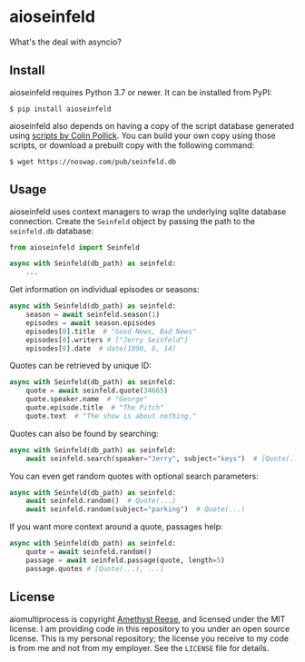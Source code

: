 aioseinfeld
===========

What's the deal with asyncio?


Install
-------

aioseinfeld requires Python 3.7 or newer. It can be installed from PyPI:

```shell-session
$ pip install aioseinfeld
```

aioseinfeld also depends on having a copy of the script database generated using 
[scripts by Colin Pollick](https://github.com/colinpollock/seinfeld-scripts).
You can build your own copy using those scripts, or download a prebuilt copy with
the following command:

```shell-session
$ wget https://noswap.com/pub/seinfeld.db
```


Usage
-----

aioseinfeld uses context managers to wrap the underlying sqlite database connection.
Create the `Seinfeld` object by passing the path to the `seinfeld.db` database:

```python
from aioseinfeld import Seinfeld

async with Seinfeld(db_path) as seinfeld:
    ...
```

Get information on individual episodes or seasons:

```python
async with Seinfeld(db_path) as seinfeld:
    season = await seinfeld.season(1)
    episodes = await season.episodes
    episodes[0].title  # "Good News, Bad News"
    episodes[0].writers # ["Jerry Seinfeld"]
    episodes[0].date  # date(1990, 6, 14)
```

Quotes can be retrieved by unique ID:

```python
async with Seinfeld(db_path) as seinfeld:
    quote = await seinfeld.quote(34665)
    quote.speaker.name  # "George"
    quote.episode.title  # "The Pitch"
    quote.text  # "The show is about nothing."
```

Quotes can also be found by searching:

```python
async with Seinfeld(db_path) as seinfeld:
    await seinfeld.search(speaker="Jerry", subject="keys")  # [Quote(...), ...]
```

You can even get random quotes with optional search parameters:

```python
async with Seinfeld(db_path) as seinfeld:
    await seinfeld.random()  # Quote(...)
    await seinfeld.random(subject="parking")  # Quote(...)
```

If you want more context around a quote, passages help:

```python
async with Seinfeld(db_path) as seinfeld:
    quote = await seinfeld.random()
    passage = await seinfeld.passage(quote, length=5)
    passage.quotes # [Quote(...), ...]
```


License
-------

aiomultiprocess is copyright [Amethyst Reese](https://noswap.com), and licensed under
the MIT license.  I am providing code in this repository to you under an open
source license.  This is my personal repository; the license you receive to
my code is from me and not from my employer. See the `LICENSE` file for details.
